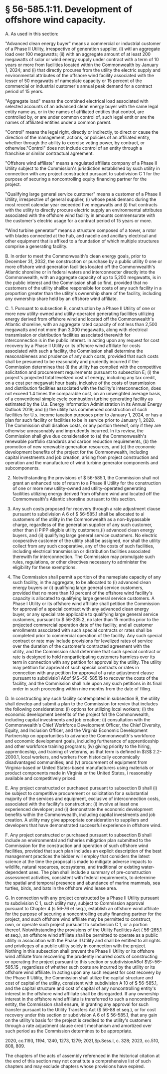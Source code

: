 # § 56-585.1:11. Development of offshore wind capacity.  

A. As used in this section:  

"Advanced clean energy buyer" means a commercial or industrial customer of a Phase II Utility, irrespective of generation supplier, (i) witl an aggregate load over 100 megawatts; (ii) with an aggregate amount of at least 200 megawatts of solar or wind energy supply under contract with a term of 10 years or more from facilities located within the Commonwealth by January 1, 2024; and (i) that directly procures from the utility the electric supply and environmental attributes of the offshore wind facility associated with the lesser of 50 megawatts of nameplate capacity or 15 percent of the commercial or industrial customer's annual peak demand for a contract period of 15 years.  

"Aggregate load" means the combined electrical load associated with selected accounts of an advanced clean energy buyer with the same legal entity name as, or in the names of affiliated entities that control, are controlled by, or are under common control of, such legal entit or are the names of affiliated entities under a common parent.  

"Control" means the legal right, directly or indirectly, to direct or cause the direction of the management, actions, or policies of an affiliated entity, whether through the ability to exercise voting power, by contract, or otherwise."Control" does not include control of an entity through a franchise or similar contractual agreement.  

"Offshore wind affiliate" means a regulated affiliate company of a Phase II Utility subject to the Commission's jurisdiction established by such utility in connection with any project constructed pursuant to subdivision C 1 for the purpose of securing a noncontrolling equity financing partner for the project.  

"Qualifying large general service customer" means a customer of a Phase II Utility, irrespective of general supplier, (i) whose peak demanc during the most recent calendar year exceeded five megawatts and (i) that contracts with the utility to directly procure electric supply an environmental attributes associated with the offshore wind facility in amounts commensurate with the customer's electric usage for a contract period of 15 years or more.  

"Wind turbine generator" means a structure composed of a tower, a rotor with blades connected at the hub, and nacelle and ancillary electrical and other equipment that is affixed to a foundation of which multiple structures comprise a generating facility.  

B. In order to meet the Commonwealth's clean energy goals, prior to December 31, 2032, the construction or purchase by a public utility 0 one or more offshore wind generation facilities located off the Commonwealth's Atlantic shoreline or in federal waters and interconnecter directly into the Commonwealth, with an aggregate capacity of up to 5,200 megawatts, is in the public interest and the Commission shall so find, provided that no customers of the utility shallbe responsible for costs of any such facility in a proportion greater than the utility's ownership share of the facility, including any ownership share held by an offshore wind affiliate.  

C. 1. Pursuant to subsection B, construction by a Phase II Utility of one or more new utility-owned and utility-operated generating facilities utilizing energy derived from offshore wind and located off the Commonwealth's Atlantic shoreline, with an aggregate rated capacity of not less than 2,500 megawatts and not more than 3,000 megawatts, along with electrical transmission or distribution facilities associated therewith for interconnection is in the public interest. In acting upon any request for cost recovery by a Phase II Utility or its offshore wind affiliate for costs associated with such a facility, the Commission shall determine the reasonableness and prudence of any such costs, provided that such costs shall be presumed to be reasonably and prudently incurred if the Commission determines that (i) the utility has complied with the competitive solicitation and procurement requirements pursuant to subsection E; (i) the project's projected total levelized cost of energy, including any tax credit, on a cost per megawatt hour basis, inclusive of the costs of transmission and distribution facilities associated with the facility's interconnection, does not exceed 1.4 times the comparable cost, on an unweighted average basis, of a conventional simple cycle combustion turbine generating facility as estimated by the U.s. Energy Information Administration in its Annual Energy Outlook 2019; and (i) the utility has commenced construction of such facilities for U.s. income taxation purposes prior to January 1, 2024, or has a plan for such facility or facilities to be in service prior to January 1, 2028. The Commission shall disallow costs, or any portion thereof, only if they are otherwise unreasonably and imprudently incurred. In its review, the Commission shall give due consideration to (a) the Commonwealth's renewable portfolio standards and carbon reduction requirements, (b) the promotion of new renewable generation resources, and (c) the economic development benefits of the project for the Commonwealth, including capital investments and job creation, arising from project construction and operation and the manufacture of wind turbine generator components and subcomponents.  

2. Notwithstanding the provisions of \$ 56-585.1, the Commission shall not grant an enhanced rate of return to a Phase II Utility for the construction of one or more new utility-owned and utility-operated generating facilities utilizing energy derived from offshore wind and located off the Commonwealth's Atlantic shoreline pursuant to this section.  

3. Any such costs proposed for recovery through a rate adjustment clause pursuant to subdivision A 6 of \$ 56-585.1 shall be allocated to al customers of the utility in the Commonwealth as a non-bypassable charge, regardless of the generation supplier of any such customer, other than (i PIPP eligible utility customers,(i) advanced clean energy buyers, and (ii) qualifying large general service customers. No electric cooperative customer of the utility shall be assigned, nor shall the utility collect from any such cooperative, any of the costs of such facilities, including electrical transmission or distribution facilities associated therewith for interconnection. The Commission may promulgate such rules, regulations, or other directives necessary to administer the eligibility for these exemptions.  

4. The Commission shall permit a portion of the nameplate capacity of any such facility, in the aggregate, to be allocated to (i) advanced clean energy buyers or (i) qualifying large general service customers, provided that no more than 10 percent of the offshore wind facility's capacity is allocated to qualifying large general service customers. A Phase I Utility or its offshore wind affiliate shall petition the Commission for approval of a special contract with any advanced clean energy buyer, or any special rate applicable to qualifying large general service customers, pursuant to \$ 56-235.2, no later than 15 months prior to the projected commercial operation date of the facility, and all customer enrollments associated with such special contracts or rates shall be completed prior to commercial operation of the facility. Any such special contract or rate may include provisions for levelized rates of service over the duration of the customer's contracted agreement with the utility, and the Commission shall determine that such special contract or rate is designed to hold nonparticipating customers harmless over its term in connection with any petition for approval by the utility. The utility may petition for approval of such special contracts or rates in connection with any petition for approval of a rate adjustment clause pursuant to subdivisio1 A6of $\S~56-585.1$ to recover the costs of the facility, and the Commission shall rule upon any such petitions in its final order in such proceeding within nine months from the date of filing.  

D. In constructing any such facility contemplated in subsection B, the utility shall develop and submit a plan to the Commission for reviev that includes the following considerations: (i) options for utilizing local workers; (i) the economic development benefits of the project fo1 the Commonwealth, including capital investments and job creation; (i) consultation with the Commonwealth's Chief Workforce Development Officer, the Chief Diversity, Equity, and Inclusion Officer, and the Virginia Economic Development Partnership on opportunities to advance the Commonwealth's workforce and economic development goals, including furtherance of apprenticeship and other workforce training programs; (iv) giving priority to the hiring, apprenticeship, and training of veterans, as that term is defined in $\S$ 2.2-2000.1, local workers, and workers from historically economically disadvantaged communities; and (v) procurement of equipment from Virginia-based or United States-based manufacturers using materials or product components made in Virginia or the United States, i reasonably available and competitively priced.  

E. Any project constructed or purchased pursuant to subsection B shall (i) be subject to competitive procurement or solicitation for a substantial majority of the services and equipment, exclusive of interconnection costs, associated with the facility's construction; (i) involve at least one experienced developer; and (i) demonstrate the economic development benefits within the Commonwealth, including capital investments and job creation. A utility may give appropriate consideration to suppliers and developers that have demonstrated successful experience in offshore wind.  

F. Any project constructed or purchased pursuant to subsection B shall include an environmental and fisheries mitigation plan submitted to the Commission for the construction and operation of such offshore wind facilities, provided that such plan includes an explicit description of the best management practices the bidder will employ that considers the latest science at the time the proposal is made to mitigate adverse impacts to wildlife, natural resources, ecosystems, and traditional or existing water-dependent uses. The plan shall include a summary of pre-construction assessment activities, consistent with federal requirements, to determine the spatial and temporal presence and abundance of marine mammals, sea turtles, birds, and bats in the offshore wind lease area.  

G. In connection with any project constructed by a Phase II Utility pursuant to subdivision C 1, such utility may, subject to Commission approval pursuant to Chapter 4 (s 56-76 et seq.), establish an offshore wind affiliate for the purpose of securing a noncontrolling equity financing partner for the project, and such offshore wind affiliate may be permitted to construct, own, or operate such project pursuant to subdivision C 1, or a portion thereof. Notwithstanding the provisions of the Utility Facilities Act ( 56-265.1 et seq.), an offshore wind affiliate shall be permitted to operate as a public utility in association with the Phase II Utility and shall be entitled to all rights and privileges of a public utility solely in connection with the project. Nothing in this subsection shall prevent the Phase II Utility or its offshore wind affiliate from recovering the prudently incurred costs of constructing or operating the project pursuant to this section or subdivisionA6of $\S~56-585.1$ , regardless of whether such costs are incurred by the utility or its offshore wind affiliate. In acting upon any such request for cost recovery by the Phase II Utility, the Commission shall utilize the capital structure and cost of capital of the utility, consistent with subdivision A 10 of \$ 56-585.1, and the capital structure and cost of capital of any noncontrolling entity's interest in the offshore wind affiliate shall be disregarded. If any ownership interest in the offshore wind affiliate is transferred to such a noncontrolling entity, the Commission shall ensure, in granting any approval for such transfer pursuant to the Utility Transfers Act (\$ 56-88 et seq.), or for cost recovery under this section or subdivision A 6 of \$ 56-585.1, that any gain on the utility's basis for the project is credited to the utility's customers through a rate adjustment clause credit mechanism and amortized over such period as the Commission determines to be appropriate.  

2020, cc.1193, 1194, 1240, 1273, 1279; 2021,Sp.Sess.I, c. 328; 2023, cc.510, 808, 809.  

The chapters of the acts of assembly referenced in the historical citation at the end of this section may not constitute a comprehensive list of such chapters and may exclude chapters whose provisions have expired.  